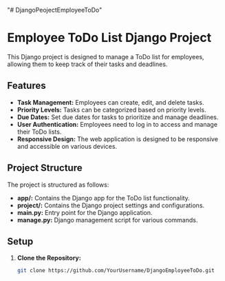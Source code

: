 "# DjangoPeojectEmployeeToDo" 
# Employee ToDo List Django Project

This Django project is designed to manage a ToDo list for employees, allowing them to keep track of their tasks and deadlines.

## Features

- **Task Management:** Employees can create, edit, and delete tasks.
- **Priority Levels:** Tasks can be categorized based on priority levels.
- **Due Dates:** Set due dates for tasks to prioritize and manage deadlines.
- **User Authentication:** Employees need to log in to access and manage their ToDo lists.
- **Responsive Design:** The web application is designed to be responsive and accessible on various devices.

## Project Structure

The project is structured as follows:

- **app/:** Contains the Django app for the ToDo list functionality.
- **project/:** Contains the Django project settings and configurations.
- **main.py:** Entry point for the Django application.
- **manage.py:** Django management script for various commands.

## Setup

1. **Clone the Repository:**
   ```bash
   git clone https://github.com/YourUsername/DjangoEmployeeToDo.git

